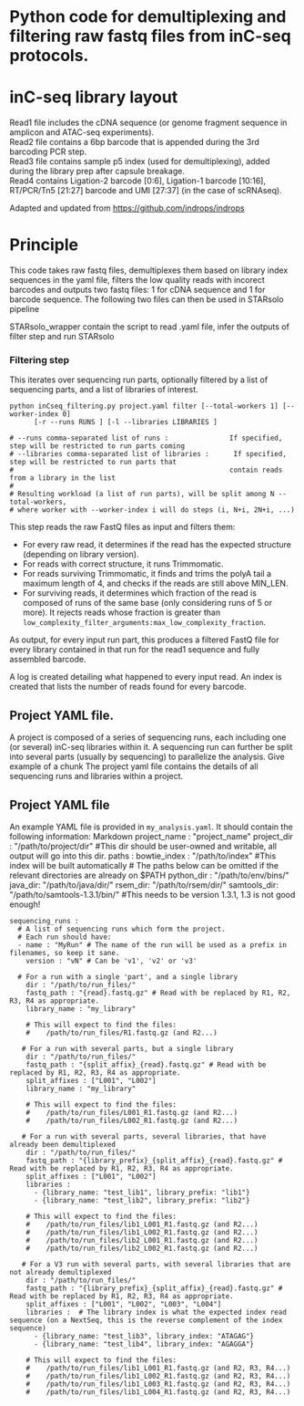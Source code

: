 # Python code for demultiplexing and filtering raw fastq files from inC-seq protocols.

# inC-seq library layout
Read1 file includes the cDNA sequence (or genome fragment sequence in amplicon and ATAC-seq experiments).  <br />
Read2 file contains a 6bp barcode that is appended during the 3rd barcoding PCR step.  <br />
Read3 file contains sample p5 index (used for demultiplexing), added during the library prep after capsule breakage.  <br />
Read4 contains Ligation-2 barcode [0:6], Ligation-1 barcode [10:16], RT/PCR/Tn5 [21:27] barcode and UMI [27:37] (in the case of scRNAseq). <br />


Adapted and updated from https://github.com/indrops/indrops

# Principle
This code takes raw fastq files, demultiplexes them based on library index sequences in the yaml file, filters the low quality reads with incorect barcodes and outputs two fastq files: 1 for cDNA sequence and 1 for barcode sequence.
The following two files can then be used in STARsolo pipeline 

STARsolo_wrapper contain the script to read .yaml file, infer the outputs of filter step and run STARsolo

### Filtering step
This iterates over sequencing run parts, optionally filtered by a list of sequencing parts, and a list of libraries of interest.

    python inCseq_filtering.py project.yaml filter [--total-workers 1] [--worker-index 0]
          [-r --runs RUNS ] [-l --libraries LIBRARIES ]

    # --runs comma-separated list of runs :               If specified, step will be restricted to run parts coming
    # --libraries comma-separated list of libraries :      If specified, step will be restricted to run parts that 
    #                                                     contain reads from a library in the list
    # 
    # Resulting workload (a list of run parts), will be split among N --total-workers,
    # where worker with --worker-index i will do steps (i, N+i, 2N+i, ...)

This step reads the raw FastQ files as input and filters them:
  - For every raw read, it determines if the read has the expected structure (depending on library version). 
  - For reads with correct structure, it runs Trimmomatic.
  - For reads surviving Trimmomatic, it finds and trims the polyA tail a maximum length of 4, and checks if the reads are still above MIN_LEN.
  - For surviving reads, it determines which fraction of the read is composed of runs of the same base (only considering runs of 5 or more). 
    It rejects reads whose fraction is greater than `low_complexity_filter_arguments:max_low_complexity_fraction`.

As output, for every input run part, this produces a filtered FastQ file for every library contained in that run for the read1 sequence and fully assembled barcode.

A log is created detailing what happened to every input read. An index is created that lists the number of reads found for every barcode. 

## Project YAML file.

A project is composed of a series of sequencing runs, each including one (or several) inC-seq libraries within it. A sequencing run can further be split into several parts (usually by sequencing) to parallelize the analysis. Give example of a chunk
The project yaml file contains the details of all sequencing runs and libraries within a project. 


## Project YAML file

An example YAML file is provided in `my_analysis.yaml`. It should contain the following information:
Markdown
    project_name : "project_name"
    project_dir : "/path/to/project/dir"  #This dir should be user-owned and writable, all output will go into this dir.
    paths : 
      bowtie_index : "/path/to/index" #This index will be built automatically
      # The paths below can be omitted if the relevant directories are already on $PATH
      python_dir : "/path/to/env/bins/"
      java_dir: "/path/to/java/dir/"
      rsem_dir: "/path/to/rsem/dir/"
      samtools_dir: "/path/to/samtools-1.3.1/bin/" #This needs to be version 1.3.1, 1.3 is not good enough!

    sequencing_runs : 
      # A list of sequencing runs which form the project. 
      # Each run should have:
      - name : "MyRun" # The name of the run will be used as a prefix in filenames, so keep it sane.
        version : "vN" # Can be 'v1', 'v2' or 'v3'

      # For a run with a single 'part', and a single library
        dir : "/path/to/run_files/"
        fastq_path : "{read}.fastq.gz" # Read with be replaced by R1, R2, R3, R4 as appropriate.
        library_name : "my_library"

        # This will expect to find the files:
        #    /path/to/run_files/R1.fastq.gz (and R2...)

       # For a run with several parts, but a single library
        dir : "/path/to/run_files/"
        fastq_path : "{split_affix}_{read}.fastq.gz" # Read with be replaced by R1, R2, R3, R4 as appropriate.
        split_affixes : ["L001", "L002"]
        library_name : "my_library"

        # This will expect to find the files:
        #    /path/to/run_files/L001_R1.fastq.gz (and R2...)
        #    /path/to/run_files/L002_R1.fastq.gz (and R2...)

       # For a run with several parts, several libraries, that have already been demultiplexed
        dir : "/path/to/run_files/"
        fastq_path : "{library_prefix}_{split_affix}_{read}.fastq.gz" # Read with be replaced by R1, R2, R3, R4 as appropriate.
        split_affixes : ["L001", "L002"]
        libraries : 
          - {library_name: "test_lib1", library_prefix: "lib1"}
          - {library_name: "test_lib2", library_prefix: "lib2"}

        # This will expect to find the files:
        #    /path/to/run_files/lib1_L001_R1.fastq.gz (and R2...)
        #    /path/to/run_files/lib1_L002_R1.fastq.gz (and R2...)
        #    /path/to/run_files/lib2_L001_R1.fastq.gz (and R2...)
        #    /path/to/run_files/lib2_L002_R1.fastq.gz (and R2...)

       # For a V3 run with several parts, with several libraries that are not already demultiplexed
        dir : "/path/to/run_files/"
        fastq_path : "{library_prefix}_{split_affix}_{read}.fastq.gz" # Read with be replaced by R1, R2, R3, R4 as appropriate.
        split_affixes : ["L001", "L002", "L003", "L004"]
        libraries :  # The library index is what the expected index read sequence (on a NextSeq, this is the reverse complement of the index sequence)
          - {library_name: "test_lib3", library_index: "ATAGAG"}
          - {library_name: "test_lib4", library_index: "AGAGGA"}

        # This will expect to find the files:
        #    /path/to/run_files/lib1_L001_R1.fastq.gz (and R2, R3, R4...)
        #    /path/to/run_files/lib1_L002_R1.fastq.gz (and R2, R3, R4...)
        #    /path/to/run_files/lib1_L003_R1.fastq.gz (and R2, R3, R4...)
        #    /path/to/run_files/lib1_L004_R1.fastq.gz (and R2, R3, R4...)



